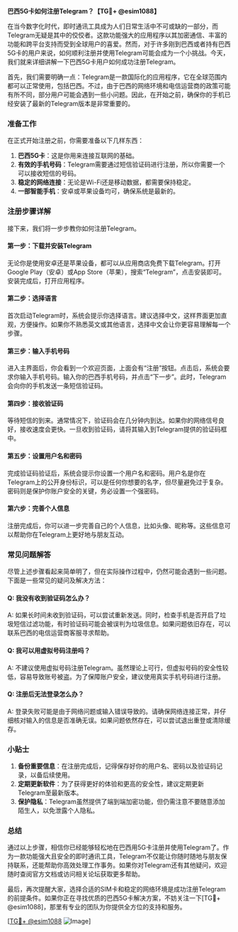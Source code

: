 **巴西5G卡如何注册Telegram？【TG💪+ @esim1088】**

在当今数字化时代，即时通讯工具成为人们日常生活中不可或缺的一部分，而Telegram无疑是其中的佼佼者。这款功能强大的应用程序以其加密通信、丰富的功能和跨平台支持而受到全球用户的喜爱。然而，对于许多刚到巴西或者持有巴西5G卡的用户来说，如何顺利注册并使用Telegram可能会成为一个小挑战。今天，我们就来详细讲解一下巴西5G卡用户如何成功注册Telegram。

首先，我们需要明确一点：Telegram是一款国际化的应用程序，它在全球范围内都可以正常使用，包括巴西。不过，由于巴西的网络环境和电信运营商的政策可能有所不同，部分用户可能会遇到一些小问题。因此，在开始之前，确保你的手机已经安装了最新的Telegram版本是非常重要的。

### **准备工作**
在正式开始注册之前，你需要准备以下几样东西：
1. **巴西5G卡**：这是你用来连接互联网的基础。
2. **有效的手机号码**：Telegram需要通过短信验证码进行注册，所以你需要一个可以接收短信的号码。
3. **稳定的网络连接**：无论是Wi-Fi还是移动数据，都需要保持稳定。
4. **一部智能手机**：安卓或苹果设备均可，确保系统是最新的。

### **注册步骤详解**
接下来，我们将一步步教你如何注册Telegram。

#### **第一步：下载并安装Telegram**
无论你是使用安卓还是苹果设备，都可以从应用商店免费下载Telegram。打开Google Play（安卓）或App Store（苹果），搜索“Telegram”，点击安装即可。安装完成后，打开应用程序。

#### **第二步：选择语言**
首次启动Telegram时，系统会提示你选择语言。建议选择中文，这样界面更加直观，方便操作。如果你不熟悉英文或其他语言，选择中文会让你更容易理解每一个步骤。

#### **第三步：输入手机号码**
进入主界面后，你会看到一个欢迎页面，上面会有“注册”按钮。点击后，系统会要求你输入手机号码。输入你的巴西手机号码，并点击“下一步”。此时，Telegram会向你的手机发送一条短信验证码。

#### **第四步：接收验证码**
等待短信的到来。通常情况下，验证码会在几分钟内到达。如果你的网络信号良好，接收速度会更快。一旦收到验证码，请将其输入到Telegram提供的验证码框中。

#### **第五步：设置用户名和密码**
完成验证码验证后，系统会提示你设置一个用户名和密码。用户名是你在Telegram上的公开身份标识，可以是任何你想要的名字，但尽量避免过于复杂。密码则是保护你账户安全的关键，务必设置一个强密码。

#### **第六步：完善个人信息**
注册完成后，你可以进一步完善自己的个人信息，比如头像、昵称等。这些信息可以帮助你在Telegram上更好地与朋友互动。

### **常见问题解答**
尽管上述步骤看起来简单明了，但在实际操作过程中，仍然可能会遇到一些问题。下面是一些常见的疑问及解决方法：

#### **Q: 我没有收到验证码怎么办？**
A: 如果长时间未收到验证码，可以尝试重新发送。同时，检查手机是否开启了垃圾短信过滤功能，有时验证码可能会被误判为垃圾信息。如果问题依旧存在，可以联系巴西的电信运营商客服寻求帮助。

#### **Q: 我可以用虚拟号码注册吗？**
A: 不建议使用虚拟号码注册Telegram。虽然理论上可行，但虚拟号码的安全性较低，容易导致账号被盗。为了保障账户安全，建议使用真实手机号码进行注册。

#### **Q: 注册后无法登录怎么办？**
A: 登录失败可能是由于网络问题或输入错误导致的。请确保网络连接正常，并仔细核对输入的信息是否准确无误。如果问题依然存在，可以尝试退出重登或清除缓存。

### **小贴士**
1. **备份重要信息**：在注册完成后，记得保存好你的用户名、密码以及验证码记录，以备后续使用。
2. **定期更新软件**：为了获得更好的体验和更高的安全性，建议定期更新Telegram至最新版本。
3. **保护隐私**：Telegram虽然提供了端到端加密功能，但仍需注意不要随意添加陌生人，以免泄露个人隐私。

### **总结**
通过以上步骤，相信你已经能够轻松地在巴西用5G卡注册并使用Telegram了。作为一款功能强大且安全的即时通讯工具，Telegram不仅能让你随时随地与朋友保持联系，还能帮助你高效处理工作事务。如果你对Telegram还有其他疑问，欢迎随时查阅官方文档或访问相关论坛获取更多帮助。

最后，再次提醒大家，选择合适的SIM卡和稳定的网络环境是成功注册Telegram的前提条件。如果你正在寻找优质的巴西5G卡解决方案，不妨关注一下[TG💪+ @esim1088]，那里有专业的团队为你提供全方位的支持和服务。

[[TG💪+ @esim1088](https://t.me/s/esim1088) ![Image](https://i.postimg.cc/4NQfJmqS/Snipaste-2025-05-13-00-14-12.png)]